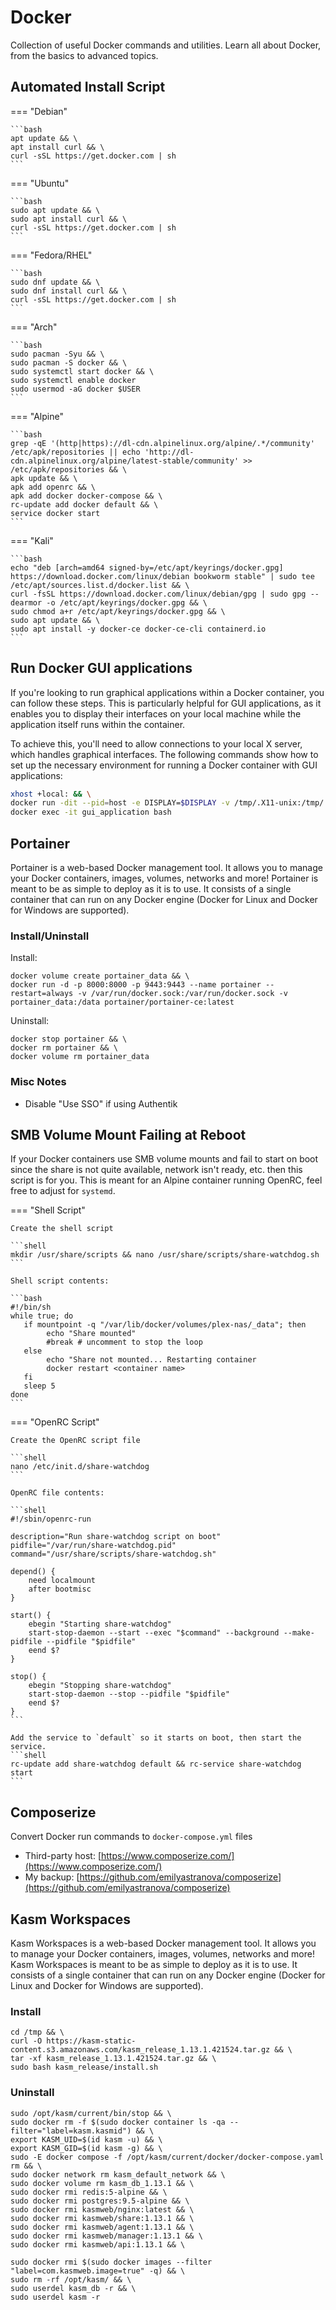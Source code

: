 # Docker

Collection of useful Docker commands and utilities. Learn all about Docker, from the basics to advanced topics.

## Automated Install Script

=== "Debian"

    ```bash
    apt update && \
    apt install curl && \
    curl -sSL https://get.docker.com | sh
    ```

=== "Ubuntu"

    ```bash
    sudo apt update && \
    sudo apt install curl && \
    curl -sSL https://get.docker.com | sh
    ```

=== "Fedora/RHEL"

    ```bash
    sudo dnf update && \
    sudo dnf install curl && \
    curl -sSL https://get.docker.com | sh
    ```

=== "Arch"

    ```bash
    sudo pacman -Syu && \
    sudo pacman -S docker && \
    sudo systemctl start docker && \
    sudo systemctl enable docker
    sudo usermod -aG docker $USER
    ```

=== "Alpine"

    ```bash
    grep -qE '(http|https)://dl-cdn.alpinelinux.org/alpine/.*/community' /etc/apk/repositories || echo 'http://dl-cdn.alpinelinux.org/alpine/latest-stable/community' >> /etc/apk/repositories && \
    apk update && \
    apk add openrc && \
    apk add docker docker-compose && \
    rc-update add docker default && \
    service docker start
    ```

=== "Kali"

    ```bash
    echo "deb [arch=amd64 signed-by=/etc/apt/keyrings/docker.gpg] https://download.docker.com/linux/debian bookworm stable" | sudo tee /etc/apt/sources.list.d/docker.list && \
    curl -fsSL https://download.docker.com/linux/debian/gpg | sudo gpg --dearmor -o /etc/apt/keyrings/docker.gpg && \
    sudo chmod a+r /etc/apt/keyrings/docker.gpg && \
    sudo apt update && \
    sudo apt install -y docker-ce docker-ce-cli containerd.io
    ```

## Run Docker GUI applications

If you're looking to run graphical applications within a Docker container, you can follow these steps. This is particularly helpful for GUI applications, as it enables you to display their interfaces on your local machine while the application itself runs within the container.

To achieve this, you'll need to allow connections to your local X server, which handles graphical interfaces. The following commands show how to set up the necessary environment for running a Docker container with GUI applications:

```bash
xhost +local: && \
docker run -dit --pid=host -e DISPLAY=$DISPLAY -v /tmp/.X11-unix:/tmp/.X11-unix:ro --name gui_application debian:12 && \
docker exec -it gui_application bash
```

## Portainer

Portainer is a web-based Docker management tool. It allows you to manage your Docker containers, images, volumes, networks and more! Portainer is meant to be as simple to deploy as it is to use. It consists of a single container that can run on any Docker engine (Docker for Linux and Docker for Windows are supported).

### Install/Uninstall

Install:

    docker volume create portainer_data && \
    docker run -d -p 8000:8000 -p 9443:9443 --name portainer --restart=always -v /var/run/docker.sock:/var/run/docker.sock -v portainer_data:/data portainer/portainer-ce:latest

Uninstall:

    docker stop portainer && \
    docker rm portainer && \
    docker volume rm portainer_data

### Misc Notes

- Disable "Use SSO" if using Authentik

## SMB Volume Mount Failing at Reboot

If your Docker containers use SMB volume mounts and fail to start on boot since the share is not quite available, network isn't ready, etc. then this script is for you. This is meant for an Alpine container running OpenRC, feel free to adjust for `systemd`.

=== "Shell Script"

    Create the shell script
    
    ```shell
    mkdir /usr/share/scripts && nano /usr/share/scripts/share-watchdog.sh
    ```

    Shell script contents:
    
    ```bash
    #!/bin/sh
    while true; do
       if mountpoint -q "/var/lib/docker/volumes/plex-nas/_data"; then
            echo "Share mounted"
            #break # uncomment to stop the loop
       else
            echo "Share not mounted... Restarting container
            docker restart <container name>
       fi
       sleep 5
    done
    ```

=== "OpenRC Script"

    Create the OpenRC script file
    
    ```shell
    nano /etc/init.d/share-watchdog
    ```

    OpenRC file contents:
    
    ```shell
    #!/sbin/openrc-run
    
    description="Run share-watchdog script on boot"
    pidfile="/var/run/share-watchdog.pid"
    command="/usr/share/scripts/share-watchdog.sh"
    
    depend() {
        need localmount
        after bootmisc
    }
    
    start() {
        ebegin "Starting share-watchdog"
        start-stop-daemon --start --exec "$command" --background --make-pidfile --pidfile "$pidfile"
        eend $?
    }
    
    stop() {
        ebegin "Stopping share-watchdog"
        start-stop-daemon --stop --pidfile "$pidfile"
        eend $?
    }
    ```

    Add the service to `default` so it starts on boot, then start the service.
    ```shell
    rc-update add share-watchdog default && rc-service share-watchdog start
    ```

## Composerize

Convert Docker run commands to `docker-compose.yml` files

- Third-party host: [https://www.composerize.com/](https://www.composerize.com/)
- My backup: [https://github.com/emilyastranova/composerize](https://github.com/emilyastranova/composerize)

## Kasm Workspaces

Kasm Workspaces is a web-based Docker management tool. It allows you to manage your Docker containers, images, volumes, networks and more! Kasm Workspaces is meant to be as simple to deploy as it is to use. It consists of a single container that can run on any Docker engine (Docker for Linux and Docker for Windows are supported).

### Install

    cd /tmp && \
    curl -O https://kasm-static-content.s3.amazonaws.com/kasm_release_1.13.1.421524.tar.gz && \
    tar -xf kasm_release_1.13.1.421524.tar.gz && \
    sudo bash kasm_release/install.sh

### Uninstall

    sudo /opt/kasm/current/bin/stop && \
    sudo docker rm -f $(sudo docker container ls -qa --filter="label=kasm.kasmid") && \
    export KASM_UID=$(id kasm -u) && \
    export KASM_GID=$(id kasm -g) && \
    sudo -E docker compose -f /opt/kasm/current/docker/docker-compose.yaml rm && \
    sudo docker network rm kasm_default_network && \
    sudo docker volume rm kasm_db_1.13.1 && \
    sudo docker rmi redis:5-alpine && \
    sudo docker rmi postgres:9.5-alpine && \
    sudo docker rmi kasmweb/nginx:latest && \
    sudo docker rmi kasmweb/share:1.13.1 && \
    sudo docker rmi kasmweb/agent:1.13.1 && \
    sudo docker rmi kasmweb/manager:1.13.1 && \
    sudo docker rmi kasmweb/api:1.13.1 && \

    sudo docker rmi $(sudo docker images --filter "label=com.kasmweb.image=true" -q) && \
    sudo rm -rf /opt/kasm/ && \
    sudo userdel kasm_db -r && \
    sudo userdel kasm -r
